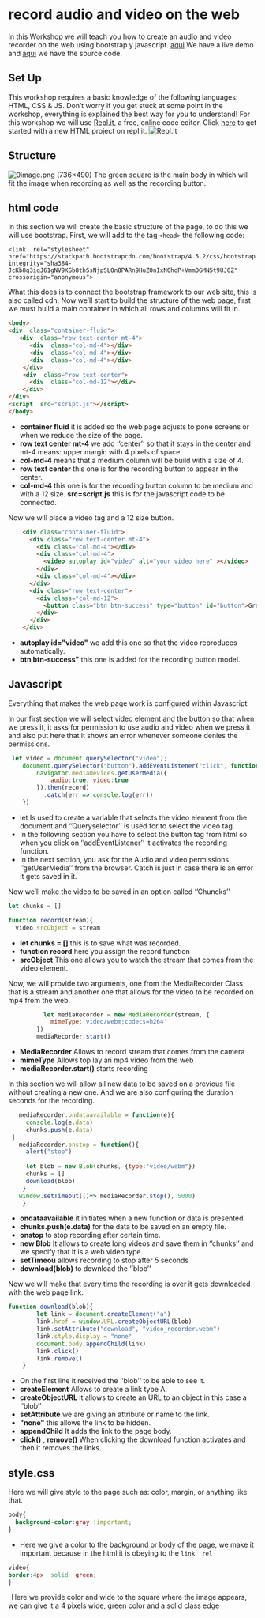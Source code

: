 #   record audio and video on the web

In this Workshop we will teach you how to create an audio and video recorder on the web using bootstrap y javascript. [aqui](https://asd-1.juanjosejose118.repl.co/) We have a live demo and [aqui](https://repl.it/@juanjosejose118/asd-1#index.html)  we have the source code.  
## Set Up
 This workshop requires a basic knowledge of the following languages: HTML, CSS & JS. Don’t worry if you get stuck at some point in the workshop, everything is explained the best way for you to understand! For this workshop we will use [Repl.it](https://repl.it/), a free, online code editor. Click [here](https://repl.it/languages/html) to get started with a new HTML project on repl.it. ![Repl.it](https://cloud-qbmylslty.vercel.app/0image.png)


## Structure
![0image.png (736×490)](https://cloud-dtmnu0v16.vercel.app/0image.png)
The green square is the main body in which will fit the image when recording as well as the recording button. 

## html code
In this section we will create the basic structure of the page, to do this we will use bootstrap. First, we will add to the tag `<head>` the following code: 
``` 
<link  rel="stylesheet"  href="https://stackpath.bootstrapcdn.com/bootstrap/4.5.2/css/bootstrap.min.css"  integrity="sha384-JcKb8q3iqJ61gNV9KGb8thSsNjpSL0n8PARn9HuZOnIxN0hoP+VmmDGMN5t9UJ0Z"  crossorigin="anonymous">
```
What this does is to connect the bootstrap framework to our web site, this is also called cdn.
Now we’ll start to build the structure of the web page, first we must build a main container in which all rows and columns will fit in. 
```html
<body>
<div  class="container-fluid">
   <div  class="row text-center mt-4">
      <div  class="col-md-4"></div>
      <div  class="col-md-4"></div>
      <div  class="col-md-4"></div>
    </div>
    <div  class="row text-center">
      <div  class="col-md-12"></div>
    </div>
</div>
<script  src="script.js"></script>
</body>
```
- **container fluid**  it is added so the web page adjusts to pone screens or when we reduce the size of the page. 
- **row text center mt-4** we add ‘’center’’ so that it stays in the center and mt-4 means: upper margin with 4 pixels of space. 
- **col-md-4** means that a medium column will be build with a size of 4. 
- **row text center** this one is for the recording button to appear in the center.
- **col-md-4** this one is for the recording button column to be medium and with a 12 size.
 **src=script.js** this is for the javascript code to be connected.

Now we will place a video tag and a 12 size button.  
```html
    <div class="container-fluid">
      <div class="row text-center mt-4">
        <div class="col-md-4"></div>
        <div class="col-md-4">
          <video autoplay id="video" alt="your video here" ></video>
        </div>
        <div class="col-md-4"></div>
      </div>
      <div class="row text-center">
        <div class="col-md-12">
          <button class="btn btn-success" type="button" id="button">Grabar</button>
        </div>
      </div>
    </div>
```
- **autoplay id="video"** we add this one so that the video reproduces automatically.
- **btn btn-success"**  this one is added for the recording button model.



##  Javascript

Everything that makes the web page work is configured within Javascript. 

In our first section we will select video element and the button so that when we press it, it asks for permission to use audio and video when we press it and also put here that it shows an error whenever someone denies the permissions.
```js
 let video = document.querySelector("video");
    document.querySelector("button").addEventListener("click", function(){
        navigator.mediaDevices.getUserMedia({
            audio:true, video:true
        }).then(record)
          .catch(err => console.log(err))
    })
```
- let Is used to create a variable that selects the video element from the document and ‘’Queryselector’’ is used for to select the video tag.
- In the following section you have to select the button tag from html so when you click on ‘’addEventListener’’ it activates the recording function. 
- In the next section, you ask for the Audio and video permissions ‘’getUserMedia’’ from the browser. Catch is just in case there is an error it gets saved in it.

Now we’ll make the video to be saved in an option called ‘’Chuncks’’
```js
let chunks = []

function record(stream){
  video.srcObject = stream
```
-  **let chunks = []** this is to save what was recorded.
- **function record** here you assign the record function
- **srcObject** This one allows you to watch the stream that comes from the video element.

Now, we will provide two arguments, one from the MediaRecorder Class that is a stream and another one that allows for the video to be recorded on mp4 from the web. 
```js
          let mediaRecorder = new MediaRecorder(stream, {
            mimeType:'video/webm;codecs=h264'
        })
        mediaRecorder.start()
```
- **MediaRecorder** Allows to record stream that comes from the camera
- **mimeType**  Allows top lay an mp4 video from the web
- **mediaRecorder.start()**  starts recording

In this section we will allow all new data to be saved on a previous file without creating a new one. And we are also configuring the duration seconds for the recording. 
```js
   mediaRecorder.ondataavailable = function(e){
     console.log(e.data)
     chunks.push(e.data)
 }
   mediaRecorder.onstop = function(){
     alert("stop")
     
     let blob = new Blob(chunks, {type:"video/webm"})
     chunks = []
     download(blob)
    }
   window.setTimeout(()=> mediaRecorder.stop(), 5000)
    }
```
- **ondataavailable** it initiates when a new function or data is presented
- **chunks.push(e.data)** for the data to be saved on an empty file.
- **onstop** to stop recording after certain time.
- **new Blob** It allows to create long videos and save them in ‘’chunks’’ and we specify that it is a web video type. 
- **setTimeou** allows recording to stop after 5 seconds
- **download(blob)** to download the ‘’blob’’

Now we will make that every time the recording is over it gets downloaded with the web page link. 
```js
function download(blob){
        let link = document.createElement("a")
        link.href = window.URL.createObjectURL(blob)
        link.setAttribute("download", "video_recorder.webm")
        link.style.display = "none"
        document.body.appendChild(link)
        link.click()
        link.remove()
    }
```
- On the first line it received the ‘’blob’’ to be able to see it.
- **createElement** Allows to create a link type A.
- **createObjectURL** it allows to create an URL to an object in this case a ‘’blob’’
- **setAttribute** we are giving an attribute or name to the link. 
- **"none"** this allows the link to be hidden. 
- **appendChild** It adds the link to the page body. 
- **click()** , **remove()** When clicking the download function activates and then it removes the links.

## style.css

Here we will give style to the page such as: color, margin, or anything like that. 
```css
body{
  background-color:gray !important;
}
```
- Here we give a color to the background or body of the page, we make it important because in the html it is obeying to the  `link  rel`
```css
video{
border:4px  solid  green;
}
```
-Here we provide color and wide to the square where the image appears, we can give it a 4 pixels wide, green color and a solid class edge  
